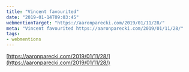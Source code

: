 ```yaml
---
title: "Vincent favourited"
date: "2019-01-14T09:03:45"
webmentionTarget: "https://aaronparecki.com/2019/01/11/28/"
meta: "Vincent favourited https://aaronparecki.com/2019/01/11/28/"
tags:
- webmentions
---
```

[https://aaronparecki.com/2019/01/11/28/](https://aaronparecki.com/2019/01/11/28/)
